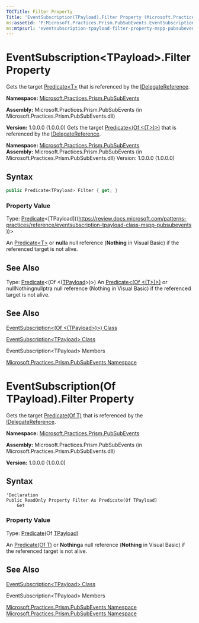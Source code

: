 ```yaml
---
TOCTitle: Filter Property
Title: 'EventSubscription(TPayload).Filter Property (Microsoft.Practices.Prism.PubSubEvents)'
ms:assetid: 'P:Microsoft.Practices.Prism.PubSubEvents.EventSubscription\`1.Filter'
ms:mtpsurl: 'eventsubscription-tpayload-filter-property-mspp-pubsubevents.md'
---
```


# EventSubscription&lt;TPayload&gt;.Filter Property

Gets the target [Predicate&lt;T&gt;](http://msdn.microsoft.com/en-us/library/bfcke1bz) that is referenced by the [IDelegateReference](https://msdn.microsoft.com/library/microsoft.practices.prism.pubsubevents.idelegatereference).

**Namespace:** [Microsoft.Practices.Prism.PubSubEvents](https://msdn.microsoft.com/library/microsoft.practices.prism.pubsubevents)

**Assembly:** Microsoft.Practices.Prism.PubSubEvents (in Microsoft.Practices.Prism.PubSubEvents.dll) 

**Version:** 1.0.0.0 (1.0.0.0)
Gets the target [Predicate&lt;(Of &lt;(T&gt;)&gt;)](http://msdn.microsoft.com/en-us/library/bfcke1bz) that is referenced by the [IDelegateReference](/patterns-practices/reference/mspp-mvvm-namespace.idelegatereference).

**Namespace:** [Microsoft.Practices.Prism.PubSubEvents](/patterns-practices/reference/mspp-mvvm-namespace)
**Assembly:** Microsoft.Practices.Prism.PubSubEvents (in Microsoft.Practices.Prism.PubSubEvents.dll) Version: 1.0.0.0 (1.0.0.0)

## Syntax

```C#
public Predicate<TPayload> Filter { get; }
```

### Property Value

Type: [Predicate](http://msdn.microsoft.com/en-us/library/bfcke1bz)&lt;[TPayload]((https://review.docs.microsoft.com/patterns-practices/reference/eventsubscription-tpayload-class-mspp-pubsubevents
))&gt;

An [Predicate&lt;T&gt;](http://msdn.microsoft.com/en-us/library/bfcke1bz) or **null**a null reference (**Nothing** in Visual Basic) if the referenced target is not alive.

## See Also
Type: [Predicate](http://msdn.microsoft.com/en-us/library/bfcke1bz)&lt;(Of &lt;([TPayload](/patterns-practices/reference/mspp-mvvm-namespace.eventsubscription%601)&gt;)&gt;)
An [Predicate&lt;(Of &lt;(T&gt;)&gt;)](http://msdn.microsoft.com/en-us/library/bfcke1bz) or nullNothingnullptra null reference (Nothing in Visual Basic) if the referenced target is not alive.

## See Also

[EventSubscription&lt;(Of &lt;(TPayload&gt;)&gt;) Class](/patterns-practices/reference/mspp-mvvm-namespace.eventsubscription%601)

[EventSubscription&lt;TPayload&gt; Class](https://review.docs.microsoft.com/patterns-practices/reference/eventsubscription-tpayload-class-mspp-pubsubevents
)

EventSubscription&lt;TPayload&gt; Members

[Microsoft.Practices.Prism.PubSubEvents Namespace](https://msdn.microsoft.com/library/microsoft.practices.prism.pubsubevents)



# EventSubscription(Of TPayload).Filter Property

Gets the target [Predicate(Of T)](http://msdn.microsoft.com/en-us/library/bfcke1bz) that is referenced by the [IDelegateReference](https://msdn.microsoft.com/library/microsoft.practices.prism.pubsubevents.idelegatereference).

**Namespace:** [Microsoft.Practices.Prism.PubSubEvents](https://msdn.microsoft.com/library/microsoft.practices.prism.pubsubevents)

**Assembly:** Microsoft.Practices.Prism.PubSubEvents (in Microsoft.Practices.Prism.PubSubEvents.dll) 

**Version:** 1.0.0.0 (1.0.0.0)

## Syntax

```VB#
'Declaration
Public ReadOnly Property Filter As Predicate(Of TPayload)
	Get
```

### Property Value

Type: [Predicate](http://msdn.microsoft.com/en-us/library/bfcke1bz)(Of [TPayload](https://review.docs.microsoft.com/patterns-practices/reference/eventsubscription-tpayload-class-mspp-pubsubevents
))

An [Predicate(Of T)](http://msdn.microsoft.com/en-us/library/bfcke1bz) or **Nothing**a null reference (**Nothing** in Visual Basic) if the referenced target is not alive.

## See Also

[EventSubscription&lt;TPayload&gt; Class](https://review.docs.microsoft.com/patterns-practices/reference/eventsubscription-tpayload-class-mspp-pubsubevents
)

EventSubscription&lt;TPayload&gt; Members

[Microsoft.Practices.Prism.PubSubEvents Namespace](https://msdn.microsoft.com/library/microsoft.practices.prism.pubsubevents)
[Microsoft.Practices.Prism.PubSubEvents Namespace](/patterns-practices/reference/mspp-mvvm-namespace)
